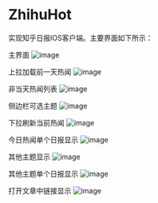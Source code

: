 # ZhihuHot
实现知乎日报IOS客户端。主要界面如下所示：

主界面
![image](https://github.com/tingting-anne/ZhihuHot/raw/master/screenShot/thumb_IMG_0412_1024.jpg)

上拉加载前一天热闻
![image](https://github.com/tingting-anne/ZhihuHot/raw/master/screenShot/thumb_IMG_0422_1024.jpg)

非当天热闻列表
![image](https://github.com/tingting-anne/ZhihuHot/raw/master/screenShot/thumb_IMG_0416_1024.jpg)

侧边栏可选主题
![image](https://github.com/tingting-anne/ZhihuHot/raw/master/screenShot/thumb_IMG_0413_1024.jpg)

下拉刷新当前热闻
![image](https://github.com/tingting-anne/ZhihuHot/raw/master/screenShot/thumb_IMG_0421_1024.jpg)

今日热闻单个日报显示
![image](https://github.com/tingting-anne/ZhihuHot/raw/master/screenShot/thumb_IMG_0414_1024.jpg)

其他主题显示
![image](https://github.com/tingting-anne/ZhihuHot/raw/master/screenShot/thumb_IMG_0419_1024.jpg)

其他主题单个日报显示
![image](https://github.com/tingting-anne/ZhihuHot/raw/master/screenShot/thumb_IMG_0418_1024.jpg)

打开文章中链接显示
![image](https://github.com/tingting-anne/ZhihuHot/raw/master/screenShot/thumb_IMG_0415_1024.jpg)

